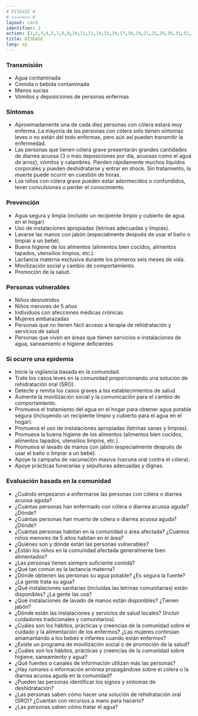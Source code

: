 ```yaml
---
# DISEASE #
# ======= #
layout: card
identifier: 2
action: [1,2,3,4,5,7,8,9,10,11,13,14,15,16,17,18,19,21,25,29,30,31,32,33,34,39,43]
title: DISEASE
lang: sp
---
```


### Transmisión

- Agua contaminada
- Comida o bebida contaminada
- Manos sucias
- Vómitos y deposiciones de personas enfermas

### Síntomas

- Aproximadamente una de cada diez personas con cólera estará muy enferma. La mayoría de las personas con cólera solo tienen síntomas leves o no están del todo enfermas, pero aún así pueden transmitir la enfermedad.
- Las personas que tienen cólera grave presentarán grandes cantidades de diarrea acuosa (3 o más deposiciones por día, acuosas como el agua de arroz), vómitos y calambres. Pierden rápidamente muchos líquidos corporales y pueden deshidratarse y entrar en shock. Sin tratamiento, la muerte puede ocurrir en cuestión de horas.
- Los niños con cólera grave pueden estar adormecidos o confundidos, tener convulsiones o perder el conocimiento.

### Prevención

- Agua segura y limpia (incluido un recipiente limpio y cubierto de agua en el hogar)
- Uso de instalaciones apropiadas (letrinas adecuadas y limpias).
- Lavarse las manos con jabón (especialmente después de usar el baño o limpiar a un bebé).
- Buena higiene de los alimentos (alimentos bien cocidos, alimentos tapados, utensilios limpios, etc.).
- Lactancia materna exclusiva durante los primeros seis meses de vida.
- Movilización social y cambio de comportamiento.
- Promoción de la salud.

### Personas vulnerables

- Niños desnutridos
- Niños menores de 5 años
- Individuos con afecciones médicas crónicas.
- Mujeres embarazadas
- Personas que no tienen fácil acceso a terapia de rehidratación y servicios de salud
- Personas que viven en áreas que tienen servicios e instalaciones de agua, saneamiento e higiene deficientes

### Si ocurre una epidemia

- Inicie la vigilancia basada en la comunidad.
- Trate los casos leves en la comunidad proporcionando una solución de rehidratación oral (SRO).
- Detecte y remita los casos graves a los establecimientos de salud.
- Aumente la movilización social y la comunicación para el cambio de comportamiento.
- Promueva el tratamiento del agua en el hogar para obtener agua potable segura (incluyendo un recipiente limpio y cubierto para el agua en el hogar).
- Promueva el uso de instalaciones apropiadas (letrinas sanas y limpias).
- Promueva la buena higiene de los alimentos (alimentos bien cocidos, alimentos tapados, utensilios limpios, etc.).
- Promueva el lavado de manos con jabón (especialmente después de usar el baño o limpiar a un bebé).
- Apoye la campaña de vacunación masiva (vacuna oral contra el cólera).
- Apoye prácticas funerarias y sepulturas adecuadas y dignas.

### Evaluación basada en la comunidad

- ¿Cuándo empezaron a enfermarse las personas con cólera o diarrea acuosa aguda?
- ¿Cuántas personas han enfermado con cólera o diarrea acuosa aguda? ¿Dónde?
- ¿Cuántas personas han muerto de cólera o diarrea acuosa aguda? ¿Dónde?
- ¿Cuántas personas habitan en la comunidad o área afectada? ¿Cuántos niños menores de 5 años habitan en el área?
- ¿Quiénes son y dónde están las personas vulnerables?
- ¿Están los niños en la comunidad afectada generalmente bien alimentados?
- ¿Las personas tienen siempre suficiente comida?
- ¿Qué tan común es la lactancia materna?
- ¿Dónde obtienen las personas su agua potable? ¿Es segura la fuente? ¿La gente trata su agua?
- ¿Qué instalaciones sanitarias (incluidas las letrinas comunitarias) están disponibles? ¿La gente las usa?
- ¿Qué instalaciones de lavado de manos están disponibles? ¿Tienen jabón?
- ¿Dónde están las instalaciones y servicios de salud locales? (Incluir cuidadores tradicionales y comunitarios).
- ¿Cuáles son los hábitos, prácticas y creencias de la comunidad sobre el cuidado y la alimentación de los enfermos? ¿Las mujeres continúan amamantando a los bebés e infantes cuando están enfermos?
- ¿Existe un programa de movilización social o de promoción de la salud?
- ¿Cuáles son los hábitos, prácticas y creencias de la comunidad sobre higiene, saneamiento y agua?
- ¿Qué fuentes o canales de información utilizan más las personas?
- ¿Hay rumores o información errónea propagándose sobre el cólera o la diarrea acuosa aguda en la comunidad?
- ¿Pueden las personas identificar los signos y síntomas de deshidratación?
- ¿Las personas saben cómo hacer una solución de rehidratación oral (SRO)? ¿Cuentan con recursos a mano para hacerlo?
- ¿Las personas saben cómo tratar el agua?

